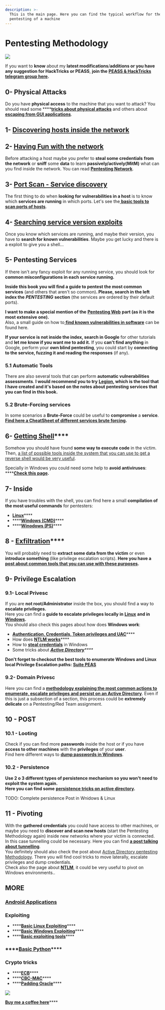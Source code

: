 ```yaml
---
description: >-
  This is the main page. Here you can find the typical workflow for the
  pentesting of a machine
---
```


# Pentesting Methodology

![](.gitbook/assets/portada-2.png)

If you want to **know** about my **latest modifications**/**additions or you have any suggestion for HackTricks or PEASS**, **join the** [**PEASS & HackTricks telegram group here**](https://t.me/peass)**.**

## 0- Physical Attacks

Do you have **physical access** to the machine that you want to attack? You should read some ****[**tricks about physical attacks**](physical-attacks/physical-attacks.md) and others about [**escaping from GUI applications**](physical-attacks/escaping-from-gui-applications/).

## 1- [Discovering hosts inside the network ](pentesting/pentesting-network/#discovering-hosts)

## **2-** [**Having Fun with the network**](pentesting/pentesting-network/)

Before attacking a host maybe you prefer to **steal some credentials** **from the network** or **sniff** some **data** to learn **passively/actively\(MitM\)** what can you find inside the network. You can read [**Pentesting Network**](pentesting/pentesting-network/#sniffing).

## 3- [Port Scan - Service discovery](pentesting/pentesting-network/#scanning-hosts)

The first thing to do when **looking for vulnerabilities in a host** is to know which **services are running** in which ports. Let's see the[ **basic tools to scan ports of hosts**](pentesting/pentesting-network/#scanning-hosts).

## **4-** [Searching service version exploits](search-exploits.md)

Once you know which services are running, and maybe their version, you have to **search for known vulnerabilities**. Maybe you get lucky and there is a exploit to give you a shell...

## **5-** Pentesting Services

If there isn't any fancy exploit for any running service, you should look for **common misconfigurations in each service running.**

**Inside this book you will find a guide to pentest the most common services** \(and others that aren't so common\)**. Please, search in the left index the** _**PENTESTING**_ **section** \(the services are ordered by their default ports\).

**I want to make a special mention of the** [**Pentesting Web**](pentesting/pentesting-web/) **part \(as it is the most extensive one\).**  
Also, a small guide on how to[ **find known vulnerabilities in software**](search-exploits.md) can be found here.

**If your service is not inside the index, search in Google** for other tutorials and **let me know if you want me to add it.** If you **can't find anything** in Google, perform your **own blind pentesting**, you could start by **connecting to the service, fuzzing it and reading the responses** \(if any\).

### 5.1 Automatic Tools

There are also several tools that can perform **automatic vulnerabilities assessments**. **I would recommend you to try** [**Legion**](https://github.com/carlospolop/legion)**, which is the tool that I have created and it's based on the notes about pentesting services that you can find in this book.**

### **5.2 Brute-Forcing services**

In some scenarios a **Brute-Force** could be useful to **compromise** a **service**. [**Find here a CheatSheet of different services brute forcing**](brute-force.md)**.**

## **6-** [**Getting Shell**](shells/shells/)\*\*\*\*

Somehow you should have found **some way to execute code** in the victim. Then, [a list of possible tools inside the system that you can use to get a reverse shell would be very useful](shells/shells/).

Specially in Windows you could need some help to **avoid antiviruses**: ****[**Check this page**](windows/av-bypass.md)**.**

## 7- Inside

If you have troubles with the shell, you can find here a small **compilation of the most useful commands** for pentesters:

* [**Linux**](linux-unix/useful-linux-commands/)\*\*\*\*
* \*\*\*\*[**Windows \(CMD\)**](windows/basic-cmd-for-pentesters.md)\*\*\*\*
* \*\*\*\*[**Winodows \(PS\)**](windows/basic-powershell-for-pentesters/)\*\*\*\*

## **8 -** [**Exfiltration**](exfiltration.md)\*\*\*\*

You will probably need to **extract some data from the victim** or even **introduce something** \(like privilege escalation scripts\). **Here you have a** [**post about common tools that you can use with these purposes**](exfiltration.md)**.**

## **9- Privilege Escalation**

### **9.1- Local Privesc**

If you are **not root/Administrator** inside the box, you should find a way to **escalate privileges.**  
Here you can find a **guide to escalate privileges locally in** [**Linux**](linux-unix/privilege-escalation/) **and in** [**Windows**](windows/windows-local-privilege-escalation/)**.**  
You should also check this pages about how does **Windows work**:

* [**Authentication, Credentials, Token privileges and UAC**](windows/credentials.md)\*\*\*\*
* How does [**NTLM works**](windows/ntlm/)\*\*\*\*
* How to [**steal credentials**](windows/stealing-credentials/) in Windows
* Some tricks about [_**Active Directory**_](windows/active-directory-methodology/)_\*\*\*\*_

**Don't forget to checkout the best tools to enumerate Windows and Linux local Privilege Escalation paths:** [**Suite PEAS**](https://github.com/carlospolop/privilege-escalation-awesome-scripts-suite)

### **9.2- Domain Privesc**

Here you can find a [**methodology explaining the most common actions to enumerate, escalate privileges and persist on an Active Directory**](windows/active-directory-methodology/). Even if this is just a subsection of a section, this process could be **extremely delicate** on a Pentesting/Red Team assignment.

## 10 - POST

### **10**.1 - Looting

Check if you can find more **passwords** inside the host or if you have **access to other machines** with the **privileges** of your **user**.  
Find here different ways to [**dump passwords in Windows**](windows/stealing-credentials/).

### 10.2 - Persistence

**Use 2 o 3 different types of persistence mechanism so you won't need to exploit the system again.  
Here you can find some** [**persistence tricks on active directory**](windows/active-directory-methodology/#persistence)**.**

TODO: Complete persistence Post in Wnidows & Linux

## 11 - Pivoting

With the **gathered credentials** you could have access to other machines, or maybe you need to **discover and scan new hosts** \(start the Pentesting Methodology again\) inside new networks where your victim is connected.  
In this case tunnelling could be necessary. Here you can find [**a post talking about tunnelling**](tunneling-and-port-forwarding.md).  
You definitely should also check the post about [Active Directory pentesting Methodology](windows/active-directory-methodology/). There you will find cool tricks to move laterally, escalate privileges and dump credentials.   
Check also the page about [**NTLM**](windows/ntlm/), it could be very useful to pivot on Windows environments..

## MORE

### [Android Applications](mobile-apps-pentesting/android-app-pentesting/)

### **Exploiting**

* \*\*\*\*[**Basic Linux Exploiting**](exploiting/linux-exploiting-basic-esp/)\*\*\*\*
* \*\*\*\*[**Basic Windows Exploiting**](exploiting/windows-exploiting-basic-guide-oscp-lvl.md)\*\*\*\*
* \*\*\*\*[**Basic exploiting tools**](exploiting/tools/)\*\*\*\*

### \*\*\*\*[**Basic Python**](misc/basic-python/)\*\*\*\*

### **Crypto tricks**

* \*\*\*\*[**ECB**](crypto/electronic-code-book-ecb.md)\*\*\*\*
* \*\*\*\*[**CBC-MAC**](crypto/cipher-block-chaining-cbc-mac-priv.md)\*\*\*\*
* \*\*\*\*[**Padding Oracle**](crypto/padding-oracle-priv.md)\*\*\*\*

![](.gitbook/assets/68747470733a2f2f7777772e6275796d6561636f666665652e636f6d2f6173736574732f696d672f637573746f6d5f696d616765732f6f72616e67655f696d672e706e67%20%281%29.png)

​[**Buy me a coffee here**](https://www.buymeacoffee.com/carlospolop)\*\*\*\*

